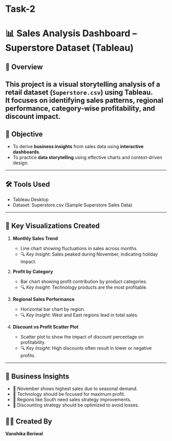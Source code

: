 # Task-2
# 📊 Sales Analysis Dashboard – Superstore Dataset (Tableau)

## 📁 Overview
This project is a visual storytelling analysis of a retail dataset (`Superstore.csv`) using **Tableau**.  
It focuses on identifying sales patterns, regional performance, category-wise profitability, and discount impact.
---
## 🎯 Objective
- To derive **business insights** from sales data using **interactive dashboards**.
- To practice **data storytelling** using effective charts and context-driven design.
---
## 🛠 Tools Used
- Tableau Desktop
- Dataset: Superstore.csv (Sample Superstore Sales Data)
---
## 📌 Key Visualizations Created
1. **Monthly Sales Trend**
   - Line chart showing fluctuations in sales across months.
   - 🔍 *Key Insight*: Sales peaked during November, indicating holiday impact.

2. **Profit by Category**
   - Bar chart showing profit contribution by product categories.
   - 🔍 *Key Insight*: Technology products are the most profitable.

3. **Regional Sales Performance**
   - Horizontal bar chart by region.
   - 🔍 *Key Insight*: West and East regions lead in total sales.

4. **Discount vs Profit Scatter Plot**
   - Scatter plot to show the impact of discount percentage on profitability.
   - 🔍 *Key Insight*: High discounts often result in lower or negative profits.
---
## 🧠 Business Insights
- 📌 November shows highest sales due to seasonal demand.
- 📌 Technology should be focused for maximum profit.
- 📌 Regions like South need sales strategy improvements.
- 📌 Discounting strategy should be optimized to avoid losses.
## 👩‍💻 Created By
**Vanshika Beriwal**   


